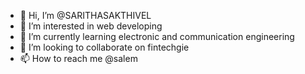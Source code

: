 - 👋 Hi, I’m @SARITHASAKTHIVEL
- 👀 I’m interested in web developing
- 🌱 I’m currently learning electronic and communication engineering
- 💞️ I’m looking to collaborate on fintechgie
- 📫 How to reach me @salem

<!---
SARITHASAKTHIVEL/SARITHASAKTHIVEL is a ✨ special ✨ repository because its `README.md` (this file) appears on your GitHub profile.
You can click the Preview link to take a look at your changes.
--->
